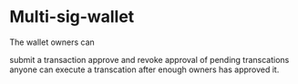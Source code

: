 ﻿# Multi-sig-wallet
 
 The wallet owners can

submit a transaction
approve and revoke approval of pending transcations
anyone can execute a transcation after enough owners has approved it.
